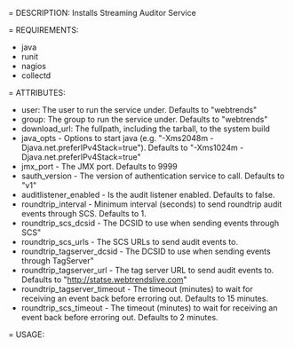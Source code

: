= DESCRIPTION:
Installs Streaming Auditor Service

= REQUIREMENTS:
* java
* runit
* nagios
* collectd

= ATTRIBUTES:
* user: The user to run the service under. Defaults to "webtrends"
* group: The group to run the service under. Defaults to "webtrends"
* download_url: The fullpath, including the tarball, to the system build
* java_opts - Options to start java (e.g. "-Xms2048m -Djava.net.preferIPv4Stack=true"). Defaults to "-Xms1024m -Djava.net.preferIPv4Stack=true"
* jmx_port - The JMX port. Defaults to 9999
* sauth_version - The version of authentication service to call. Defaults to "v1"
* auditlistener_enabled - Is the audit listener enabled. Defaults to false.
* roundtrip_interval - Minimum interval (seconds) to send roundtrip audit events through SCS. Defaults to 1.
* roundtrip_scs_dcsid - The DCSID to use when sending events through SCS"
* roundtrip_scs_urls - The SCS URLs to send audit events to.
* roundtrip_tagserver_dcsid - The DCSID to use when sending events through TagServer"
* roundtrip_tagserver_url - The tag server URL to send audit events to. Defaults to "http://statse.webtrendslive.com"
* roundtrip_tagserver_timeout - The timeout (minutes) to wait for receiving an event back before erroring out. Defaults to 15 minutes.
* roundtrip_scs_timeout - The timeout (minutes) to wait for receiving an event back before erroring out. Defaults to 2 minutes.

= USAGE: